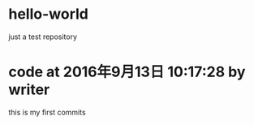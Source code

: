 # hello-world
just a test repository


# code at 2016年9月13日 10:17:28 by writer
this is my first commits
